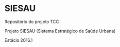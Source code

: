 # SIESAU
Repositório do projeto TCC

Projeto SIESAU (Sistema Estratégico de Saúde Urbana)

Estácio 2016.1


